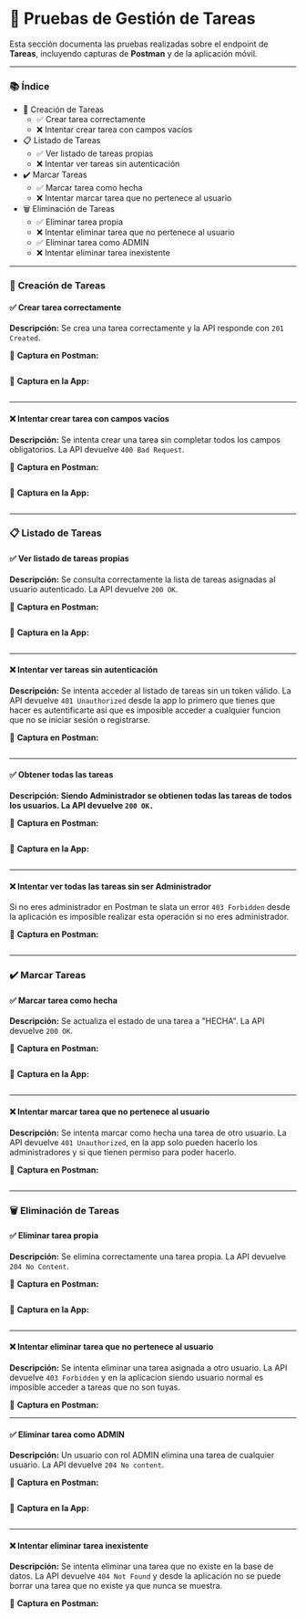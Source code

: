 # 📝 Pruebas de Gestión de Tareas

Esta sección documenta las pruebas realizadas sobre el endpoint de **Tareas**, incluyendo capturas de **Postman** y de la aplicación móvil.

***

### 📚 **Índice**

* 📝 Creación de Tareas
  * ✅ Crear tarea correctamente
  * ❌ Intentar crear tarea con campos vacíos
* 📋 Listado de Tareas
  * ✅ Ver listado de tareas propias
  * ❌ Intentar ver tareas sin autenticación
* ✔️ Marcar Tareas
  * ✅ Marcar tarea como hecha
  * ❌ Intentar marcar tarea que no pertenece al usuario
* 🗑 Eliminación de Tareas
  * ✅ Eliminar tarea propia
  * ❌ Intentar eliminar tarea que no pertenece al usuario
  * ✅ Eliminar tarea como ADMIN
  * ❌ Intentar eliminar tarea inexistente

***

### 📝 **Creación de Tareas**

#### ✅ **Crear tarea correctamente**

**Descripción:** Se crea una tarea correctamente y la API responde con `201 Created`.

📸 **Captura en Postman:**

<figure><img src=".gitbook/assets/imagen_2025-03-02_033149030.png" alt=""><figcaption></figcaption></figure>

📱 **Captura en la App:**

<figure><img src=".gitbook/assets/image (1).png" alt=""><figcaption></figcaption></figure>

***

#### ❌ **Intentar crear tarea con campos vacíos**

**Descripción:** Se intenta crear una tarea sin completar todos los campos obligatorios. La API devuelve `400 Bad Request`.

📸 **Captura en Postman:**

<figure><img src=".gitbook/assets/image (3).png" alt=""><figcaption></figcaption></figure>

📱 **Captura en la App:**

<figure><img src=".gitbook/assets/image.png" alt=""><figcaption></figcaption></figure>

***

### 📋 **Listado de Tareas**

#### ✅ **Ver listado de tareas propias**

**Descripción:** Se consulta correctamente la lista de tareas asignadas al usuario autenticado. La API devuelve `200 OK`.

📸 **Captura en Postman:**

<figure><img src=".gitbook/assets/image (1) (1).png" alt=""><figcaption></figcaption></figure>

📱 **Captura en la App:**

<figure><img src=".gitbook/assets/image (2).png" alt=""><figcaption></figcaption></figure>

***

#### ❌ **Intentar ver tareas sin autenticación**

**Descripción:** Se intenta acceder al listado de tareas sin un token válido. La API devuelve `401 Unauthorized` desde la app lo primero que tienes que hacer es autentificarte así que es imposible acceder a cualquier funcion que no se iniciar sesión o registrarse.

📸 **Captura en Postman:**

<figure><img src=".gitbook/assets/image (2) (1).png" alt=""><figcaption></figcaption></figure>

***

#### ✅ Obtener todas las tareas

**Descripción: Siendo Administrador se obtienen todas las tareas de todos los usuarios. La API devuelve `200 OK.`**

📸 **Captura en Postman:**

<figure><img src=".gitbook/assets/image (3) (1).png" alt=""><figcaption></figcaption></figure>

📱 **Captura en la App:**

<figure><img src=".gitbook/assets/image (11).png" alt=""><figcaption></figcaption></figure>

***

#### ❌ Intentar ver todas las tareas sin ser Administrador

Si no eres administrador en Postman te slata un error `403 Forbidden` desde la aplicación es imposible realizar esta operación si no eres administrador.&#x20;

📸 **Captura en Postman:**

<figure><img src=".gitbook/assets/image (4).png" alt=""><figcaption></figcaption></figure>

***

### ✔️ **Marcar Tareas**

#### ✅ **Marcar tarea como hecha**

**Descripción:** Se actualiza el estado de una tarea a "HECHA". La API devuelve `200 OK`.

📸 **Captura en Postman:**

<figure><img src=".gitbook/assets/image (17).png" alt=""><figcaption></figcaption></figure>

📱 **Captura en la App:**

<figure><img src=".gitbook/assets/image (10).png" alt=""><figcaption></figcaption></figure>

***

#### ❌ **Intentar marcar tarea que no pertenece al usuario**

**Descripción:** Se intenta marcar como hecha una tarea de otro usuario. La API devuelve `401 Unauthorized`, en la app solo pueden hacerlo los administradores y si que tienen permiso para poder hacerlo.

📸 **Captura en Postman:**

<figure><img src=".gitbook/assets/image (16).png" alt=""><figcaption></figcaption></figure>

***

### 🗑 **Eliminación de Tareas**

#### ✅ **Eliminar tarea propia**

**Descripción:** Se elimina correctamente una tarea propia. La API devuelve `204 No Content`.

📸 **Captura en Postman:**

<figure><img src=".gitbook/assets/image (8).png" alt=""><figcaption></figcaption></figure>

📱 **Captura en la App:**

<figure><img src=".gitbook/assets/image (6).png" alt=""><figcaption></figcaption></figure>

***

#### ❌ **Intentar eliminar tarea que no pertenece al usuario**

**Descripción:** Se intenta eliminar una tarea asignada a otro usuario. La API devuelve `403 Forbidden` y en la aplicacion siendo usuario normal es imposible acceder a tareas que no son tuyas.

📸 **Captura en Postman:**

***

#### ✅ **Eliminar tarea como ADMIN**

**Descripción:** Un usuario con rol ADMIN elimina una tarea de cualquier usuario. La API devuelve `204 No content`.

📸 **Captura en Postman:**

<figure><img src=".gitbook/assets/image (14).png" alt=""><figcaption></figcaption></figure>

📱 **Captura en la App:**

<figure><img src=".gitbook/assets/image (15).png" alt=""><figcaption></figcaption></figure>

***

#### ❌ **Intentar eliminar tarea inexistente**

**Descripción:** Se intenta eliminar una tarea que no existe en la base de datos. La API devuelve `404 Not Found` y desde la aplicación no se puede borrar una tarea que no existe ya que nunca se muestra.

📸 **Captura en Postman:**

<figure><img src=".gitbook/assets/image (5).png" alt=""><figcaption></figcaption></figure>
